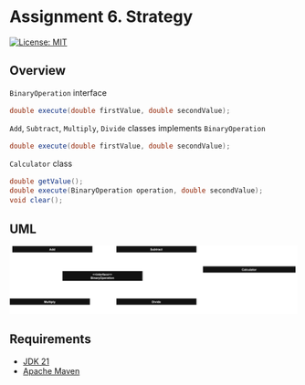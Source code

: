 # Assignment 6. Strategy

[![License: MIT](https://img.shields.io/badge/License-MIT-green.svg)](https://opensource.org/license/mit/)

## Overview

`BinaryOperation` interface

```java
double execute(double firstValue, double secondValue);
```

`Add`, `Subtract`, `Multiply`, `Divide` classes implements `BinaryOperation`

```java
double execute(double firstValue, double secondValue);
```

`Calculator` class

```java
double getValue();
double execute(BinaryOperation operation, double secondValue);
void clear();
```

## UML

![UML](/strategy/assets/uml.svg)

## Requirements

* [JDK 21](https://jdk.java.net/archive/)
* [Apache Maven](https://maven.apache.org/install.html)
